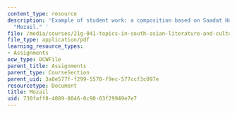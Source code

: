 ```yaml
---
content_type: resource
description: 'Example of student work: a composition based on Saadat Hasan Manto''s
  "Mozail." '
file: /media/courses/21g-041-topics-in-south-asian-literature-and-culture-fall-2004/730faff8408980460c9063f29949e7e7_MIT21G_041F04_biswal.pdf
file_type: application/pdf
learning_resource_types:
- Assignments
ocw_type: OCWFile
parent_title: Assignments
parent_type: CourseSection
parent_uid: 3a0e577f-f299-5570-f9ec-577ccf3c097e
resourcetype: Document
title: Mozail
uid: 730faff8-4089-8046-0c90-63f29949e7e7
---
```

